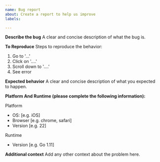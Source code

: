 ```yaml
---
name: Bug report
about: Create a report to help us improve
labels: 

---
```


**Describe the bug**
A clear and concise description of what the bug is.

**To Reproduce**
Steps to reproduce the behavior:
1. Go to '...'
2. Click on '....'
3. Scroll down to '....'
4. See error

**Expected behavior**
A clear and concise description of what you expected to happen.

**Platform And Runtime (please complete the following information):**

Platform
 - OS: [e.g. iOS]
 - Browser [e.g. chrome, safari]
 - Version [e.g. 22]

Runtime
 - Version [e.g. Go 1.11]

**Additional context**
Add any other context about the problem here.

